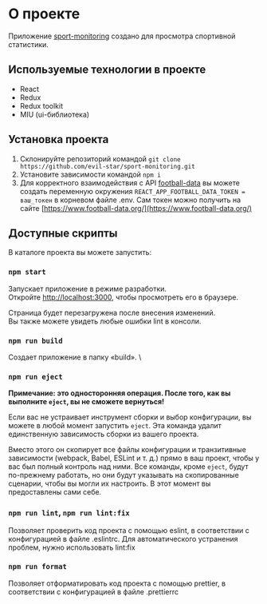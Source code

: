 # О проекте

Приложение [sport-monitoring](https://evil-star.github.io/sport-monitoring/) создано для просмотра спортивной статистики.

## Используемые технологии в проекте

- React
- Redux
- Redux toolkit
- MIU (ui-библиотека)

## Установка проекта

1. Склонируйте репозиторий командой `git clone https://github.com/evil-star/sport-monitoring.git`
2. Установите зависимости командой `npm i`
3. Для корректного взаимодействия с API [football-data](https://www.football-data.org/) вы можете создать переменную окружения `REACT_APP_FOOTBALL_DATA_TOKEN = ваш_токен` в корневом файле .env. Сам токен можно получить на сайте [https://www.football-data.org/](https://www.football-data.org/)

## Доступные скрипты

В каталоге проекта вы можете запустить:

### `npm start`

Запускает приложение в режиме разработки.\
Откройте [http://localhost:3000](http://localhost:3000), чтобы просмотреть его в браузере.

Страница будет перезагружена после внесения изменений.\
Вы также можете увидеть любые ошибки lint в консоли.

### `npm run build`

Создает приложение в папку «build». \

### `npm run eject`

**Примечание: это односторонняя операция. После того, как вы выполните `eject`, вы не сможете вернуться!**

Если вас не устраивает инструмент сборки и выбор конфигурации, вы можете в любой момент запустить `eject`. Эта команда удалит единственную зависимость сборки из вашего проекта.

Вместо этого он скопирует все файлы конфигурации и транзитивные зависимости (webpack, Babel, ESLint и т. д.) прямо в ваш проект, чтобы у вас был полный контроль над ними. Все команды, кроме `eject`, будут по-прежнему работать, но они будут указывать на скопированные сценарии, чтобы вы могли их настроить. В этот момент вы предоставлены сами себе.

### `npm run lint`, `npm run lint:fix`

Позволяет проверить код проекта с помощью eslint, в соответствии с конфигурацией в файле .eslintrc. Для автоматического устранения проблем, нужно использовать lint:fix

### `npm run format`

Позволяет отформатировать код проекта с помощью prettier, в соответствии с конфигурацией в файле .prettierrc